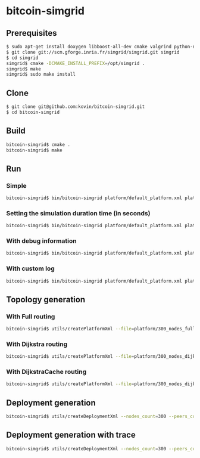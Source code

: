 # bitcoin-simgrid

## Prerequisites
```bash
$ sudo apt-get install doxygen libboost-all-dev cmake valgrind python-networkx git
$ git clone git://scm.gforge.inria.fr/simgrid/simgrid.git simgrid
$ cd simgrid
simgrid$ cmake -DCMAKE_INSTALL_PREFIX=/opt/simgrid .
simgrid$ make
simgrid$ sudo make install
```

## Clone
```bash
$ git clone git@github.com:kovin/bitcoin-simgrid.git
$ cd bitcoin-simgrid
```

## Build
```bash
bitcoin-simgrid$ cmake .
bitcoin-simgrid$ make
```

## Run
### Simple
```bash
bitcoin-simgrid$ bin/bitcoin-simgrid platform/default_platform.xml platform/default_deployment/

```
### Setting the simulation duration time (in seconds)
```bash
bitcoin-simgrid$ bin/bitcoin-simgrid platform/default_platform.xml platform/default_deployment/ --simulation-duration 7200

```
### With debug information
```bash
bitcoin-simgrid$ bin/bitcoin-simgrid platform/default_platform.xml platform/default_deployment/ -debug

```
### With custom log
```bash
bitcoin-simgrid$ bin/bitcoin-simgrid platform/default_platform.xml platform/default_deployment/ --log="bitcoin_simgrid.fmt:%d%10h:%e%m%n bitcoin_simgrid.thres:debug"

```

## Topology generation
### With Full routing
```bash
bitcoin-simgrid$ utils/createPlatformXml --file=platform/300_nodes_full_routing.xml --hosts_count=300 --edges=8 --routing=Full --seed=1
```
### With Dijkstra routing
```bash
bitcoin-simgrid$ utils/createPlatformXml --file=platform/300_nodes_dijkstra_routing.xml --hosts_count=300 --edges=8 --routing=Dijkstra --seed=1
```
### With DijkstraCache routing
```bash
bitcoin-simgrid$ utils/createPlatformXml --file=platform/300_nodes_dijkstracache_routing.xml --hosts_count=300 --edges=8 --routing=DijkstraCache --seed=1
```

## Deployment generation
```bash
bitcoin-simgrid$ utils/createDeploymentXml --nodes_count=300 --peers_count=8 --data_dir=platform/300_nodes_deployment --miners_ratio=10 --txs_per_day=200000 --difficulty=3462542391191 --global_hashrate=25130091717 --distribution_type=exponential --distribution_lambda=2.5
```

## Deployment generation with trace
```bash
bitcoin-simgrid$ utils/createDeploymentXml --nodes_count=300 --peers_count=8 --data_dir=platform/trace_deployment --difficulty=3462542391191 --distribution_type=exponential --distribution_lambda=2.5 --trace_dir=../blockchain --activity_generation_type=trace
```

